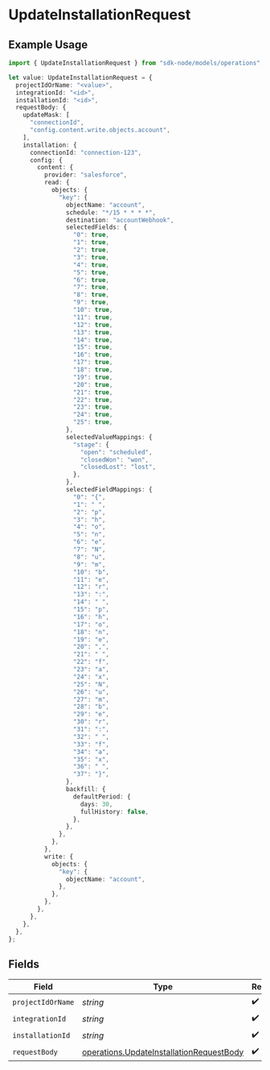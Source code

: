 # UpdateInstallationRequest

## Example Usage

```typescript
import { UpdateInstallationRequest } from "sdk-node/models/operations";

let value: UpdateInstallationRequest = {
  projectIdOrName: "<value>",
  integrationId: "<id>",
  installationId: "<id>",
  requestBody: {
    updateMask: [
      "connectionId",
      "config.content.write.objects.account",
    ],
    installation: {
      connectionId: "connection-123",
      config: {
        content: {
          provider: "salesforce",
          read: {
            objects: {
              "key": {
                objectName: "account",
                schedule: "*/15 * * * *",
                destination: "accountWebhook",
                selectedFields: {
                  "0": true,
                  "1": true,
                  "2": true,
                  "3": true,
                  "4": true,
                  "5": true,
                  "6": true,
                  "7": true,
                  "8": true,
                  "9": true,
                  "10": true,
                  "11": true,
                  "12": true,
                  "13": true,
                  "14": true,
                  "15": true,
                  "16": true,
                  "17": true,
                  "18": true,
                  "19": true,
                  "20": true,
                  "21": true,
                  "22": true,
                  "23": true,
                  "24": true,
                  "25": true,
                },
                selectedValueMappings: {
                  "stage": {
                    "open": "scheduled",
                    "closedWon": "won",
                    "closedLost": "lost",
                  },
                },
                selectedFieldMappings: {
                  "0": "{",
                  "1": " ",
                  "2": "p",
                  "3": "h",
                  "4": "o",
                  "5": "n",
                  "6": "e",
                  "7": "N",
                  "8": "u",
                  "9": "m",
                  "10": "b",
                  "11": "e",
                  "12": "r",
                  "13": ":",
                  "14": " ",
                  "15": "p",
                  "16": "h",
                  "17": "o",
                  "18": "n",
                  "19": "e",
                  "20": ",",
                  "21": " ",
                  "22": "f",
                  "23": "a",
                  "24": "x",
                  "25": "N",
                  "26": "u",
                  "27": "m",
                  "28": "b",
                  "29": "e",
                  "30": "r",
                  "31": ":",
                  "32": " ",
                  "33": "f",
                  "34": "a",
                  "35": "x",
                  "36": " ",
                  "37": "}",
                },
                backfill: {
                  defaultPeriod: {
                    days: 30,
                    fullHistory: false,
                  },
                },
              },
            },
          },
          write: {
            objects: {
              "key": {
                objectName: "account",
              },
            },
          },
        },
      },
    },
  },
};
```

## Fields

| Field                                                                                                | Type                                                                                                 | Required                                                                                             | Description                                                                                          |
| ---------------------------------------------------------------------------------------------------- | ---------------------------------------------------------------------------------------------------- | ---------------------------------------------------------------------------------------------------- | ---------------------------------------------------------------------------------------------------- |
| `projectIdOrName`                                                                                    | *string*                                                                                             | :heavy_check_mark:                                                                                   | N/A                                                                                                  |
| `integrationId`                                                                                      | *string*                                                                                             | :heavy_check_mark:                                                                                   | N/A                                                                                                  |
| `installationId`                                                                                     | *string*                                                                                             | :heavy_check_mark:                                                                                   | N/A                                                                                                  |
| `requestBody`                                                                                        | [operations.UpdateInstallationRequestBody](../../models/operations/updateinstallationrequestbody.md) | :heavy_check_mark:                                                                                   | N/A                                                                                                  |